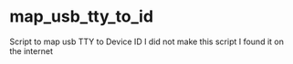 # map_usb_tty_to_id
Script to map usb TTY to Device ID
I did not make this script I found it on the internet
